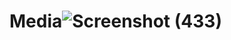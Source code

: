 # Media![Screenshot (433)](https://user-images.githubusercontent.com/110964730/192454463-75a9078c-ab3f-41a7-a8d8-646ecc3776a0.png)
